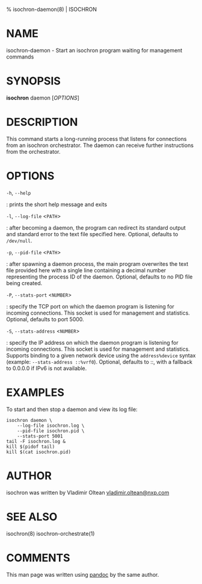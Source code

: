 % isochron-daemon(8) | ISOCHRON

NAME
====

isochron-daemon - Start an isochron program waiting for management commands

SYNOPSIS
========

**isochron** daemon \[_OPTIONS_\]

DESCRIPTION
===========

This command starts a long-running process that listens for connections
from an isochron orchestrator. The daemon can receive further
instructions from the orchestrator.

OPTIONS
=======

`-h`, `--help`

:   prints the short help message and exits

`-l`, `--log-file` <`PATH`>

:   after becoming a daemon, the program can redirect its standard
    output and standard error to the text file specified here.
    Optional, defaults to `/dev/null`.

`-p`, `--pid-file` <`PATH`>

:   after spawning a daemon process, the main program overwrites the
    text file provided here with a single line containing a decimal
    number representing the process ID of the daemon. Optional, defaults
    to no PID file being created.

`-P`, `--stats-port` <`NUMBER`>

:   specify the TCP port on which the daemon program is listening for
    incoming connections. This socket is used for management and
    statistics. Optional, defaults to port 5000.

`-S`, `--stats-address` <`NUMBER`>

:   specify the IP address on which the daemon program is listening for
    incoming connections. This socket is used for management and
    statistics. Supports binding to a given network device using the
    `address%device` syntax (example: `--stats-address ::%vrf0`).
    Optional, defaults to ::, with a fallback to 0.0.0.0 if IPv6 is not
    available.

EXAMPLES
========

To start and then stop a daemon and view its log file:

```
isochron daemon \
	--log-file isochron.log \
	--pid-file isochron.pid \
	--stats-port 5001
tail -F isochron.log &
kill $(pidof tail)
kill $(cat isochron.pid)
```

AUTHOR
======

isochron was written by Vladimir Oltean <vladimir.oltean@nxp.com>

SEE ALSO
========

isochron(8)
isochron-orchestrate(1)

COMMENTS
========

This man page was written using [pandoc](http://pandoc.org/) by the same author.
